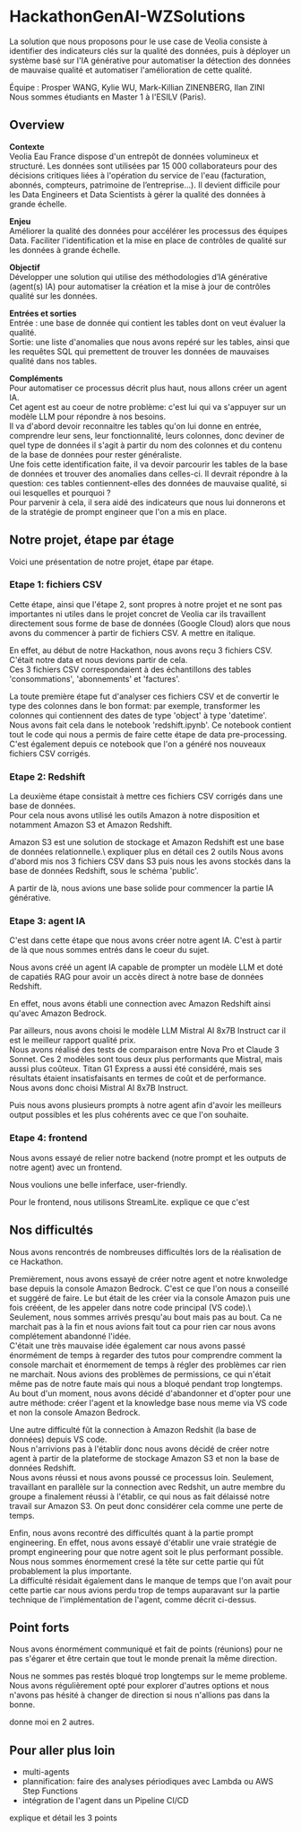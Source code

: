 # HackathonGenAI-WZSolutions

La solution que nous proposons pour le use case de Veolia consiste à identifier des indicateurs clés sur la qualité des données, puis à déployer un système basé sur l'IA générative pour automatiser la détection des données de mauvaise qualité et automatiser l'amélioration de cette qualité.

Équipe : Prosper WANG, Kylie WU, Mark-Killian ZINENBERG, Ilan ZINI\
Nous sommes étudiants en Master 1 à l'ESILV (Paris). 



## Overview

**Contexte**\
Veolia Eau France dispose d'un entrepôt de données volumineux et structuré. Les données sont utilisées par 15 000 collaborateurs pour des décisions critiques liées à l'opération du service de l'eau (facturation, abonnés, compteurs, patrimoine de l’entreprise...). Il devient difficile pour les Data Engineers et Data Scientists à gérer la qualité des données à grande échelle.

**Enjeu**\
Améliorer la qualité des données pour accélérer les processus des équipes Data. Faciliter l'identification et la mise en place de contrôles de qualité sur les données à grande échelle.

**Objectif**\
Développer une solution qui utilise des méthodologies d’IA générative (agent(s) IA) pour automatiser la création et la mise à jour de contrôles qualité sur les données.

**Entrées et sorties**\
Entrée : une base de donnée qui contient les tables dont on veut évaluer la qualité.\
Sortie: une liste d'anomalies que nous avons repéré sur les tables, ainsi que les requêtes SQL qui premettent de trouver les données de mauvaises qualité dans nos tables. 

**Compléments**\
Pour automatiser ce processus décrit plus haut, nous allons créer un agent IA.\
Cet agent est au coeur de notre problème: c'est lui qui va s'appuyer sur un modèle LLM pour répondre à nos besoins.\
Il va d'abord devoir reconnaitre les tables qu'on lui donne en entrée, comprendre leur sens, leur fonctionnalité, leurs colonnes, donc deviner de quel type de données il s'agit à partir du nom des colonnes et du contenu de la base de données pour rester généraliste.\
Une fois cette identification faite, il va devoir parcourir les tables de la base de données et trouver des anomalies dans celles-ci. Il devrait répondre à la question: ces tables contiennent-elles des données de mauvaise qualité, si oui lesquelles et pourquoi ?\
Pour parvenir à cela, il sera aidé des indicateurs que nous lui donnerons et de la stratégie de prompt engineer que l'on a mis en place. 



## Notre projet, étape par étage

Voici une présentation de notre projet, étape par étape. 


### Etape 1: fichiers CSV
Cette étape, ainsi que l'étape 2, sont propres à notre projet et ne sont pas importantes ni utiles dans le projet concret de Veolia car ils travaillent directement sous forme de base de données (Google Cloud) alors que nous avons du commencer à partir de fichiers CSV. A mettre en italique. 

En effet, au début de notre Hackathon, nous avons reçu 3 fichiers CSV.  C'était notre data et nous devions partir de cela.\
Ces 3 fichiers CSV correspondaient à des échantillons des tables 'consommations', 'abonnements' et 'factures'.

La toute première étape fut d'analyser ces fichiers CSV et de convertir le type des colonnes dans le bon format: par exemple, transformer les colonnes qui contiennent des dates de type 'object' à type 'datetime'.\
Nous avons fait cela dans le notebook 'redshift.ipynb'. Ce notebook contient tout le code qui nous a permis de faire cette étape de data pre-processing. C'est également depuis ce notebook que l'on a généré nos nouveaux fichiers CSV corrigés.


### Etape 2: Redshift
La deuxième étape consistait à mettre ces fichiers CSV corrigés dans une base de données.\
Pour cela nous avons utilisé les outils Amazon à notre disposition et notamment Amazon S3 et Amazon Redshift.

Amazon S3 est une solution de stockage et Amazon Redshift est une base de données relationnelle.\ expliquer plus en détail ces 2 outils
Nous avons d'abord mis nos 3 fichiers CSV dans S3 puis nous les avons stockés dans la base de données Redshift, sous le schéma 'public'.

A partir de là, nous avions une base solide pour commencer la partie IA générative.


### Etape 3: agent IA
C'est dans cette étape que nous avons créer notre agent IA. C'est à partir de là que nous sommes entrés dans le coeur du sujet. 

Nous avons créé un agent IA capable de prompter un modèle LLM et doté de capatiés RAG pour avoir un accès direct à notre base de données Redshift. 

En effet, nous avons établi une connection avec Amazon Redshift ainsi qu'avec Amazon Bedrock.

Par ailleurs, nous avons choisi le modèle LLM Mistral AI 8x7B Instruct car il est le meilleur rapport qualité prix.\
Nous avons réalisé des tests de comparaison entre Nova Pro et Claude 3 Sonnet. Ces 2 modèles sont tous deux plus performants que Mistral, mais aussi plus coûteux. Titan G1 Express a aussi été considéré, mais ses résultats étaient insatisfaisants en termes de coût et de performance.\
Nous avons donc choisi Mistral AI 8x7B Instruct. 

Puis nous avons plusieurs prompts à notre agent afin d'avoir les meilleurs output possibles et les plus cohérents avec ce que l'on souhaite. 


### Etape 4: frontend
Nous avons essayé de relier notre backend (notre prompt et les outputs de notre agent) avec un frontend.

Nous voulions une belle inferface, user-friendly.

Pour le frontend, nous utilisons StreamLite. explique ce que c'est



## Nos difficultés

Nous avons rencontrés de nombreuses difficultés lors de la réalisation de ce Hackathon. 

Premièrement, nous avons essayé de créer notre agent et notre knwoledge base depuis la console Amazon Bedrock. C'est ce que l'on nous a conseillé et suggéré de faire. Le but était de les créer via la console Amazon puis une fois crééent, de les appeler dans notre code principal (VS code).\ 
Seulement, nous sommes arrivés presqu'au bout mais pas au bout. Ca ne marchait pas à la fin et nous avions fait tout ca pour rien car nous avons complétement abandonné l'idée.\
C'était une très mauvaise idée également car nous avons passé énormément de temps à regarder des tutos pour comprendre comment la console marchait et énormement de temps à régler des problèmes car rien ne marchait. Nous avions des problèmes de permissions, ce qui n'était même pas de notre faute mais qui nous a bloqué pendant trop longtemps.\
Au bout d'un moment, nous avons décidé d'abandonner et d'opter pour une autre méthode: créer l'agent et la knowledge base nous meme via VS code et non la console Amazon Bedrock. 

Une autre difficulté fût la connection à Amazon Redshit (la base de données) depuis VS code.\
Nous n'arrivions pas à l'établir donc nous avons décidé de créer notre agent à partir de la plateforme de stockage Amazon S3 et non la base de données Redshift.\
Nous avons réussi et nous avons poussé ce processus loin. Seulement, travaillant en parallèle sur la connection avec Redshit, un autre membre du groupe a finalement réussi à l'établir, ce qui nous as fait délaissé notre travail sur Amazon S3. On peut donc considérer cela comme une perte de temps. 

Enfin, nous avons recontré des difficultés quant à la partie prompt engineering. En effet, nous avons essayé d'établir une vraie stratégie de prompt engineering pour que notre agent soit le plus performant possible. Nous nous sommes énormement cresé la tête sur cette partie qui fût probablement la plus importante.\
La difficulté résidait également dans le manque de temps que l'on avait pour cette partie car nous avions perdu trop de temps auparavant sur la partie technique de l'implémentation de l'agent, comme décrit ci-dessus. 



## Point forts

Nous avons énormément communiqué et fait de points (réunions) pour ne pas s'égarer et être certain que tout le monde prenait la même direction. 

Nous ne sommes pas restés bloqué trop longtemps sur le meme probleme. Nous avons régulièrement opté pour explorer d'autres options et nous n'avons pas hésité à changer de direction si nous n'allions pas dans la bonne. 

donne moi en 2 autres. 



## Pour aller plus loin 

- multi-agents
- plannification: faire des analyses périodiques avec Lambda ou AWS Step Functions 
- intégration de l'agent dans un Pipeline CI/CD 

explique et détail les 3 points